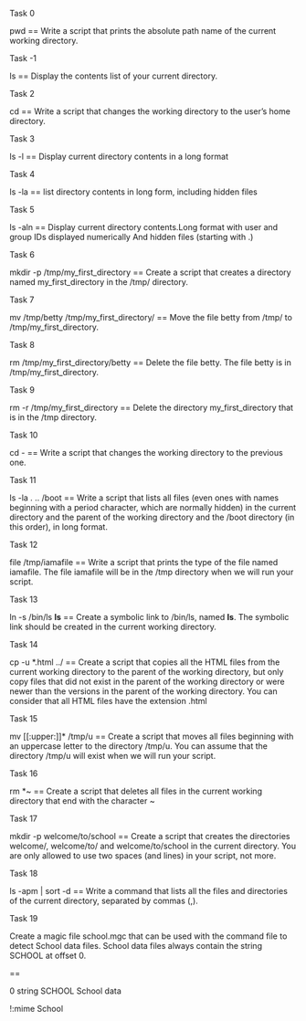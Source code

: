 Task 0

pwd == Write a script that prints the absolute path name of the current working directory.



Task -1

ls == Display the contents list of your current directory.



Task 2

cd == Write a script that changes the working directory to the user’s home directory.



Task 3

ls -l == Display current directory contents in a long format



Task 4

ls -la == list directory contents in long form, including hidden files



Task 5

ls -aln == Display current directory contents.Long format with user and group IDs displayed numerically And hidden files (starting with .)



Task 6

mkdir -p /tmp/my_first_directory == Create a script that creates a directory named my_first_directory in the /tmp/ directory.



Task 7

mv /tmp/betty /tmp/my_first_directory/  == Move the file betty from /tmp/ to /tmp/my_first_directory.



Task 8 

rm /tmp/my_first_directory/betty == Delete the file betty. The file betty is in /tmp/my_first_directory.



Task 9

rm -r /tmp/my_first_directory  == Delete the directory my_first_directory that is in the /tmp directory.



Task 10

cd - == Write a script that changes the working directory to the previous one.



Task 11

ls -la . .. /boot == Write a script that lists all files (even ones with names beginning with a period character, which are normally hidden) in the current directory and the parent of the working directory and the /boot directory (in this order), in long format.



Task 12

file /tmp/iamafile == Write a script that prints the type of the file named iamafile. The file iamafile will be in the /tmp directory when we will run your script.



Task 13

ln -s /bin/ls __ls__ == Create a symbolic link to /bin/ls, named __ls__. The symbolic link should be created in the current working directory.



Task 14

cp -u *.html ../ == Create a script that copies all the HTML files from the current working directory to the parent of the working directory, but only copy files that did not exist in the parent of the working directory or were newer than the versions in the parent of the working directory. You can consider that all HTML files have the extension .html



Task 15

mv [[:upper:]]* /tmp/u == Create a script that moves all files beginning with an uppercase letter to the directory /tmp/u. You can assume that the directory /tmp/u will exist when we will run your script.



Task 16

rm *~ == Create a script that deletes all files in the current working directory that end with the character ~



Task 17

mkdir -p welcome/to/school == Create a script that creates the directories welcome/, welcome/to/ and welcome/to/school in the current directory. You are only allowed to use two spaces (and lines) in your script, not more.



Task 18

ls -apm | sort -d == Write a command that lists all the files and directories of the current directory, separated by commas (,).



Task 19

Create a magic file school.mgc that can be used with the command file to detect School data files. School data files always contain the string SCHOOL at offset 0.

==

0 string SCHOOL School data

!:mime School






